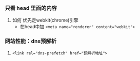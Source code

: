 ### 只看 head 里面的内容
1. 如何 优先走webkit(chrome)引擎
    - 在head中加 `<meta name="renderer" content="webkit">`

### 网站性能：dns预解析
1. `<link rel="dns-prefetch" href="预解析地址">`


